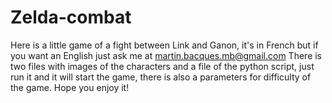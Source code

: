 # Zelda-combat
Here is a little game of a fight between Link and Ganon, it's in French but if you want an English just ask me at martin.bacques.mb@gmail.com
There is two files with images of the characters and a file of the python script, just run it and it will start the game, there is also a parameters for difficulty
of the game.
Hope you enjoy it!

